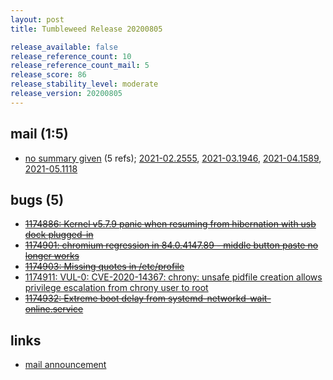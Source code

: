 ```yaml
---
layout: post
title: Tumbleweed Release 20200805

release_available: false
release_reference_count: 10
release_reference_count_mail: 5
release_score: 86
release_stability_level: moderate
release_version: 20200805
---
```


## mail (1:5)

- [no summary given](https://github.com/boombatower/tumbleweed-review/issues/10) (5 refs); [2021-02.2555](https://github.com/boombatower/tumbleweed-review/issues/10), [2021-03.1946](https://github.com/boombatower/tumbleweed-review/issues/10), [2021-04.1589](https://github.com/boombatower/tumbleweed-review/issues/10), [2021-05.1118](https://github.com/boombatower/tumbleweed-review/issues/10)

## bugs (5)

<!--more-->

- ~~[1174886: Kernel v5.7.9 panic when resuming from hibernation with usb dock plugged-in](https://bugzilla.opensuse.org/show_bug.cgi?id=1174886)~~
- ~~[1174901: chromium regression in 84.0.4147.89 - middle button paste no longer works](https://bugzilla.opensuse.org/show_bug.cgi?id=1174901)~~
- ~~[1174903: Missing quotes in /etc/profile](https://bugzilla.opensuse.org/show_bug.cgi?id=1174903)~~
- [1174911: VUL-0: CVE-2020-14367: chrony: unsafe pidfile creation allows privilege escalation from chrony user to root](https://bugzilla.opensuse.org/show_bug.cgi?id=1174911)
- ~~[1174932: Extreme boot delay from systemd-networkd-wait-online.service](https://bugzilla.opensuse.org/show_bug.cgi?id=1174932)~~



## links

- [mail announcement](https://github.com/boombatower/tumbleweed-review/issues/10)
